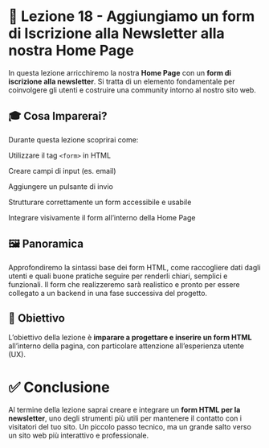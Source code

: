 # 📘 Lezione 18 - Aggiungiamo un form di Iscrizione alla Newsletter alla nostra Home Page

In questa lezione arricchiremo la nostra **Home Page** con un **form di iscrizione alla newsletter**. Si tratta di un elemento fondamentale per coinvolgere gli utenti e costruire una community intorno al nostro sito web.

## 🎓 Cosa Imparerai?

Durante questa lezione scoprirai come:

Utilizzare il tag `<form>` in HTML

Creare campi di input (es. email)

Aggiungere un pulsante di invio

Strutturare correttamente un form accessibile e usabile

Integrare visivamente il form all’interno della Home Page

## 🖼️ Panoramica

Approfondiremo la sintassi base dei form HTML, come raccogliere dati dagli utenti e quali buone pratiche seguire per renderli chiari, semplici e funzionali.
Il form che realizzeremo sarà realistico e pronto per essere collegato a un backend in una fase successiva del progetto.

## 🎯 Obiettivo

L’obiettivo della lezione è **imparare a progettare e inserire un form HTML** all’interno della pagina, con particolare attenzione all’esperienza utente (UX).

# ✅ Conclusione

Al termine della lezione saprai creare e integrare un **form HTML per la newsletter**, uno degli strumenti più utili per mantenere il contatto con i visitatori del tuo sito.
Un piccolo passo tecnico, ma un grande salto verso un sito web più interattivo e professionale.